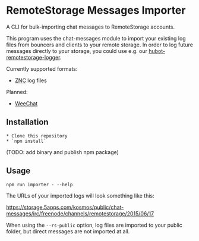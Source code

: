 # RemoteStorage Messages Importer

A CLI for bulk-importing chat messages to RemoteStorage accounts.

This program uses the chat-messages module to import your existing log files
from bouncers and clients to your remote storage. In order to log future
messages directly to your storage, you could use e.g. our
[hubot-remotestorage-logger](https://github.com/67P/hubot-remotestorage-logger).

Currently supported formats:

* [ZNC](http://wiki.znc.in/ZNC) log files

Planned:

* [WeeChat](https://weechat.org/)

## Installation

    * Clone this repository
    * `npm install`

(TODO: add binary and publish npm package)

## Usage

    npm run importer - --help

The URLs of your imported logs will look something like this:

https://storage.5apps.com/kosmos/public/chat-messages/irc/freenode/channels/remotestorage/2015/06/17

When using the `--rs-public` option, log files are imported to your public
folder, but direct messages are not imported at all.
